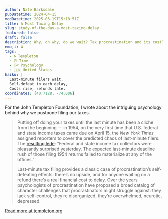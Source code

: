 ```yaml
---
author: Nate Barksdale
pubDatetime: 2024-04-15
modDatetime: 2025-03-19T15:18:51Z
title: A Most Taxing Delay
slug: study-of-the-day-a-most-taxing-delay
featured: false
draft: false
description: Why, oh why, do we wait? Tax procrastination and its costly psychological underpinnings.
emoji: ⏳
tags:
  - 🌀 Templeton
  - ⏰ Time
  - 🧘‍♂️ Psychology
  - 🇺🇸 United States
haiku: |
  Last-minute filers wait,  
  Self-defeat in each delay,  
  Costs rise, refunds late.
coordinates: [40.7128, -74.006]
---
```


For the John Templeton Foundation, I wrote about the intriguing psychology behind why we postpone filing our taxes.

> Putting off doing your taxes until the last minute has been a cliche from the beginning — in 1954, on the very first time that U.S. federal and state income taxes came due on April 15, the *New York Times* assigned reporters to cover the predicted chaos of last-minute filers. The [resulting lede](https://www.nytimes.com/1955/04/16/archives/income-tax-day-is-quiet-in-city-federal-and-state-collectors-get.html): “Federal and state income tax collectors were pleasantly surprised yesterday. The expected last-minute deadline rush of those filing 1954 returns failed to materialize at any of the offices.”
>
> Last-minute tax filing provides a classic case of procrastination’s self-defeating effects: there’s no upside, and for anyone waiting on a refund there’s a real financial cost to delay. Over the years psychologists of procrastination have proposed a broad catalog of character challenges that procrastinators might struggle against: they lack self-control, they’re disorganized, they’re overwhelmed, neurotic, depressed.

[Read more at templeton.org](https://www.templeton.org/news/a-most-taxing-delay)
